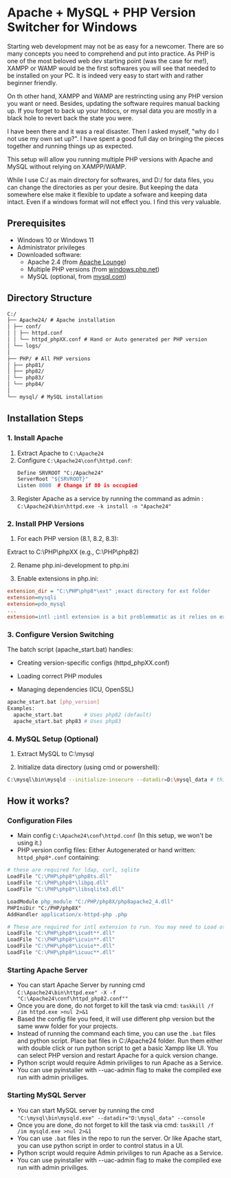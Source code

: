 # Apache + MySQL + PHP Version Switcher for Windows

Starting web development may not be as easy for a newcomer. There are so many concepts you need to comprehend and put into practice.
As PHP is one of the most beloved web dev starting point (was the case for me!), XAMPP or WAMP would be the first softwares you will see that needed to be installed on your PC. It is indeed very easy to start with and rather beginner friendly. 

On th other hand, XAMPP and WAMP are restrincting using any PHP version you want or need. Besides, updating the software requires manual backing up. If you forget to back up your htdocs, or mysal data you are mostly in a black hole to revert back the state you were.

I have been there and it was a real disaster. Then I asked myself, "why do I not use my own set up?".
I have spent a good full day on bringing the pieces together and running things up as expected.

This setup will allow you running multiple PHP versions with Apache and MySQL without relying on XAMPP/WAMP.

While I use C:/ as main directory for softwares, and D:/ for data files, you can change the directories as per your desire. But keeping the data somewhere else make it flexible to update a sofware and keeping data intact. Even if a windows format will not effect you. I find this very valuable. 

## Prerequisites

- Windows 10 or Windows 11
- Administrator privileges
- Downloaded software:
  - Apache 2.4 (from [Apache Lounge](https://www.apachelounge.com/download/))
  - Multiple PHP versions (from [windows.php.net](https://windows.php.net/download/))
  - MySQL (optional, from [mysql.com](https://dev.mysql.com/downloads/mysql/))

## Directory Structure
```md
C:/
├── Apache24/ # Apache installation
│ ├── conf/
│ │ ├── httpd.conf
│ │ └── httpd_phpXX.conf # Hand or Auto generated per PHP version
│ └── logs/
│
├── PHP/ # All PHP versions
│ ├── php81/
│ ├── php82/
│ └── php83/
│ └── php84/
│
└── mysql/ # MySQL installation
```


## Installation Steps

### 1. Install Apache
1. Extract Apache to `C:\Apache24`
2. Configure `C:\Apache24\conf\httpd.conf`:
   ```apache
   Define SRVROOT "C:/Apache24"
   ServerRoot "${SRVROOT}"
   Listen 8080  # Change if 80 is occupied
3. Register Apache as a service by running the command as admin : `C:\Apache24\bin\httpd.exe -k install -n "Apache24"`

### 2. Install PHP Versions
1. For each PHP version (8.1, 8.2, 8.3):

Extract to C:\PHP\phpXX (e.g., C:\PHP\php82)

2. Rename php.ini-development to php.ini

3. Enable extensions in php.ini:
```ini
extension_dir = "C:\PHP\php8*\ext" ;exact directory for ext folder
extension=mysqli
extension=pdo_mysql
...
extension=intl ;intl extension is a bit problemmatic as it relies on external libararies. We will LoadFiles in Apache
```
### 3. Configure Version Switching
The batch script (apache_start.bat) handles:

- Creating version-specific configs (httpd_phpXX.conf)

- Loading correct PHP modules

- Managing dependencies (ICU, OpenSSL)

```sh
apache_start.bat [php_version]
Examples:
  apache_start.bat       # Uses php82 (default)
  apache_start.bat php83 # Uses php83
```
### 4. MySQL Setup (Optional)
1. Extract MySQL to C:\mysql

2. Initialize data directory (using cmd or powershell):

```sh
C:\mysql\bin\mysqld --initialize-insecure --datadir=D:\mysql_data # this can take some time be patient. This will generate files in D:\mysql_data folder.
```
## How it works?

### Configuration Files
- Main config `C:\Apache24\conf\httpd.conf` (In this setup, we won't be using it.)
- PHP version config files: Either Autogenerated or hand written: `httpd_php8*.conf` containing:
```apache
# these are required for ldap, curl, sqlite
LoadFile "C:\PHP\php8*\php8ts.dll"
LoadFile "C:\PHP\php8*\libpq.dll"
LoadFile "C:\PHP\php8*\libsqlite3.dll"

LoadModule php_module "C:/PHP/php8X/php8apache2_4.dll"
PHPIniDir "C:/PHP/php8X"
AddHandler application/x-httpd-php .php

# These are required for intl extension to run. You may need to Load other dll files for the extensions you are using.
LoadFile "C:\PHP\php8*\icudt**.dll"
LoadFile "C:\PHP\php8*\icuin**.dll" 
LoadFile "C:\PHP\php8*\icuio**.dll" 
LoadFile "C:\PHP\php8*\icuuc**.dll" 
```
### Starting Apache Server
- You can start Apache Server by running cmd `C:\Apache24\bin\httpd.exe" -X -f "C:\Apache24\conf\httpd_php82.conf""`
- Once you are done, do not forget to kill the task via cmd: `taskkill /f /im httpd.exe >nul 2>&1`
- Based the config file you feed, it will use different php version but the same www folder for your projects.
- Instead of running the command each time, you can use the `.bat` files and python script.
  Place bat files in C:/Apache24 folder. Run them either with double click or run python script to get a basic Xampp like UI.
  You can select PHP version and restart Apache for a quick version change.
- Python script would require Admin priviliges to run Apache as a Service.
- You can use pyinstaller with --uac-admin flag to make the compiled exe run with admin priviliges.

### Starting MySQL Server
- You can start MySQL server by running the cmd `"C:\mysql\bin\mysqld.exe" --datadir="D:\mysql_data" --console`
- Once you are done, do not forget to kill the task via cmd: `taskkill /f /im mysqld.exe >nul 2>&1`
- You can use `.bat` files in the repo to run the server. Or like Apache start, you can use python script in order to control status in a UI.
- Python script would require Admin priviliges to run Apache as a Service.
- You can use pyinstaller with --uac-admin flag to make the compiled exe run with admin priviliges.
